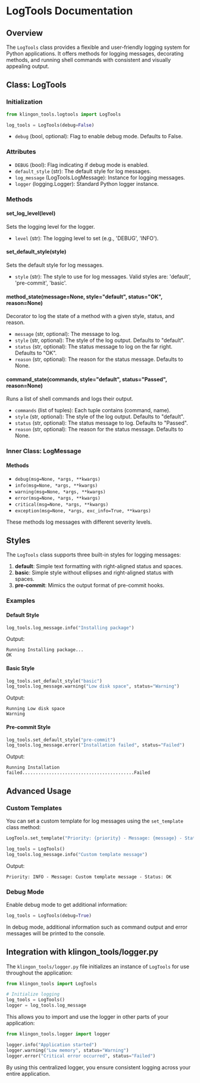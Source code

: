# LogTools Documentation

## Overview

The `LogTools` class provides a flexible and user-friendly logging system for Python applications. It offers methods for logging messages, decorating methods, and running shell commands with consistent and visually appealing output.

## Class: LogTools

### Initialization

```python
from klingon_tools.logtools import LogTools

log_tools = LogTools(debug=False)
```

- `debug` (bool, optional): Flag to enable debug mode. Defaults to False.

### Attributes

- `DEBUG` (bool): Flag indicating if debug mode is enabled.
- `default_style` (str): The default style for log messages.
- `log_message` (LogTools.LogMessage): Instance for logging messages.
- `logger` (logging.Logger): Standard Python logger instance.

### Methods

#### set_log_level(level)

Sets the logging level for the logger.

- `level` (str): The logging level to set (e.g., 'DEBUG', 'INFO').

#### set_default_style(style)

Sets the default style for log messages.

- `style` (str): The style to use for log messages. Valid styles are: 'default', 'pre-commit', 'basic'.

#### method_state(message=None, style="default", status="OK", reason=None)

Decorator to log the state of a method with a given style, status, and reason.

- `message` (str, optional): The message to log.
- `style` (str, optional): The style of the log output. Defaults to "default".
- `status` (str, optional): The status message to log on the far right. Defaults to "OK".
- `reason` (str, optional): The reason for the status message. Defaults to None.

#### command_state(commands, style="default", status="Passed", reason=None)

Runs a list of shell commands and logs their output.

- `commands` (list of tuples): Each tuple contains (command, name).
- `style` (str, optional): The style of the log output. Defaults to "default".
- `status` (str, optional): The status message to log. Defaults to "Passed".
- `reason` (str, optional): The reason for the status message. Defaults to None.

### Inner Class: LogMessage

#### Methods

- `debug(msg=None, *args, **kwargs)`
- `info(msg=None, *args, **kwargs)`
- `warning(msg=None, *args, **kwargs)`
- `error(msg=None, *args, **kwargs)`
- `critical(msg=None, *args, **kwargs)`
- `exception(msg=None, *args, exc_info=True, **kwargs)`

These methods log messages with different severity levels.

## Styles

The `LogTools` class supports three built-in styles for logging messages:

1. **default**: Simple text formatting with right-aligned status and spaces.
2. **basic**: Simple style without ellipses and right-aligned status with spaces.
3. **pre-commit**: Mimics the output format of pre-commit hooks.

### Examples

#### Default Style

```python
log_tools.log_message.info("Installing package")
```

Output:
```
Running Installing package...                                                OK
```

#### Basic Style

```python
log_tools.set_default_style("basic")
log_tools.log_message.warning("Low disk space", status="Warning")
```

Output:
```
Running Low disk space                                                 Warning
```

#### Pre-commit Style

```python
log_tools.set_default_style("pre-commit")
log_tools.log_message.error("Installation failed", status="Failed")
```

Output:
```
Running Installation failed..........................................Failed
```

## Advanced Usage

### Custom Templates

You can set a custom template for log messages using the `set_template` class method:

```python
LogTools.set_template("Priority: {priority} - Message: {message} - Status: {status}")

log_tools = LogTools()
log_tools.log_message.info("Custom template message")
```

Output:
```
Priority: INFO - Message: Custom template message - Status: OK
```

### Debug Mode

Enable debug mode to get additional information:

```python
log_tools = LogTools(debug=True)
```

In debug mode, additional information such as command output and error messages will be printed to the console.

## Integration with klingon_tools/logger.py

The `klingon_tools/logger.py` file initializes an instance of `LogTools` for use throughout the application:

```python
from klingon_tools import LogTools

# Initialize logging
log_tools = LogTools()
logger = log_tools.log_message
```

This allows you to import and use the logger in other parts of your application:

```python
from klingon_tools.logger import logger

logger.info("Application started")
logger.warning("Low memory", status="Warning")
logger.error("Critical error occurred", status="Failed")
```

By using this centralized logger, you ensure consistent logging across your entire application.
